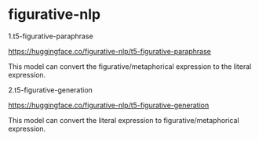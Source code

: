 # figurative-nlp
1.t5-figurative-paraphrase  

https://huggingface.co/figurative-nlp/t5-figurative-paraphrase  

This model can convert the figurative/metaphorical expression to the literal expression.

2.t5-figurative-generation

https://huggingface.co/figurative-nlp/t5-figurative-generation

This model can convert the literal expression to figurative/metaphorical expression.
